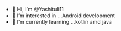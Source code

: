 - 👋 Hi, I’m @Yashituli11
- 👀 I’m interested in ...Android development 
- 🌱 I’m currently learning ...kotlin amd java



<!---
Yashituli11/Yashituli11 is a ✨ special ✨ repository because its `README.md` (this file) appears on your GitHub profile.
You can click the Preview link to take a look at your changes.
--->

